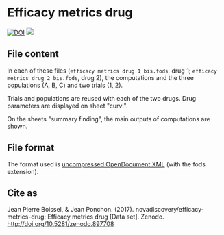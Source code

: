 # Efficacy metrics drug
[![DOI](https://zenodo.org/badge/DOI/10.5281/zenodo.897708.svg)](https://doi.org/10.5281/zenodo.897708)
[![](https://i.creativecommons.org/l/by/4.0/80x15.png)](https://creativecommons.org/licenses/by/4.0/)

## File content

In each of these files (`efficacy metrics drug 1 bis.fods`, drug 1; `efficacy metrics drug 2 bis.fods`, drug 2), the computations and the three populations (A, B, C) and two trials (1, 2).

Trials and populations are reused with each of the two drugs. Drug parameters are displayed on sheet "curvi".

On the sheets "summary finding", the main outputs of computations are shown.

## File format

The format used is [uncompressed OpenDocument XML](https://en.wikipedia.org/wiki/OpenDocument) (with the fods extension).


## Cite as

Jean Pierre Boissel, & Jean Ponchon. (2017). novadiscovery/efficacy-metrics-drug: Efficacy metrics drug [Data set]. Zenodo. http://doi.org/10.5281/zenodo.897708
